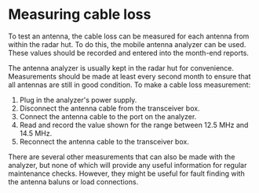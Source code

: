# Measuring cable loss

To test an antenna, the cable loss can be measured for each antenna from within the radar hut. To do this, the mobile antenna analyzer can be used. These values should be recorded and entered into the month-end reports.

The antenna analyzer is usually kept in the radar hut for convenience. Measurements should be made at least every second month to ensure that all antennas are still in good condition. To make a cable loss measurement:
1. Plug in the analyzer's power supply.
1. Disconnect the antenna cable from the transceiver box.
1. Connect the antenna cable to the port on the analyzer.
1. Read and record the value shown for the range between 12.5 MHz and 14.5 MHz.
1. Reconnect the antenna cable to the transceiver box.

There are several other measurements that can also be made with the analyzer, but none of which will provide any useful information for regular maintenance checks. However, they might be useful for fault finding with the antenna baluns or load connections.
